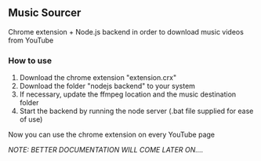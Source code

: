 ## Music Sourcer
Chrome extension + Node.js backend in order to download music videos from YouTube

### How to use
1. Download the chrome extension "extension.crx"
2. Download the folder "nodejs backend" to your system
3. If necessary, update the ffmpeg location and the music destination folder
4. Start the backend by running the node server (.bat file supplied for ease of use)

Now you can use the chrome extension on every YouTube page

*NOTE: BETTER DOCUMENTATION WILL COME LATER ON....*